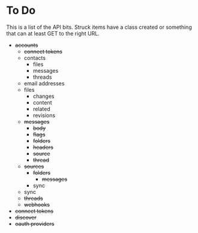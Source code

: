 # To Do

This is a list of the API bits. Struck items have a class created or something
that can at least GET to the right URL.

* <del>accounts</del>
    * <del>connect tokens</del>
    * contacts
        * files
        * messages
        * threads
    * email addresses
    * files
        * changes
        * content
        * related
        * revisions
    * <del>messages</del>
        * <del>body</del>
        * <del>flags</del>
        * <del>folders</del>
        * <del>headers</del>
        * <del>source</del>
        * <del>thread</del>
    * <del>sources</del>
        * <del>folders</del>
            * <del>messages</del>
        * sync
    * sync
    * <del>threads</del>
    * <del>webhooks</del>
* <del>connect tokens</del>
* <del>discover</del>
* <del>oauth providers</del>
